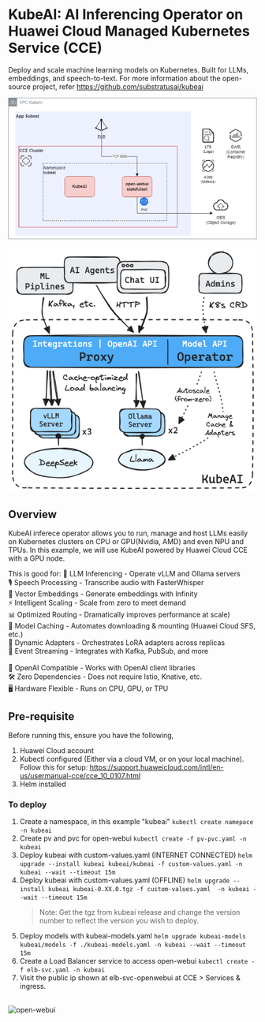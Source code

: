 # KubeAI: AI Inferencing Operator on Huawei Cloud Managed Kubernetes Service (CCE)
Deploy and scale machine learning models on Kubernetes. Built for LLMs, embeddings, and speech-to-text.
For more information about the open-source project, refer https://github.com/substratusai/kubeai

![KubeAI on CCE Architecuture](./architecture/kubeai-cce.png)

![KubeAI Architecuture](./architecture/arch.excalidraw.png)

## Overview
KubeAI inferece operator allows you to run, manage and host LLMs easily on Kubernetes clusters on CPU or GPU(Nvidia, AMD) and even NPU and TPUs.
In this example, we will use KubeAI powered by Huawei Cloud CCE with a GPU node.

This is good for: 
🚀 LLM Inferencing - Operate vLLM and Ollama servers\
🎙️ Speech Processing - Transcribe audio with FasterWhisper\
🔢 Vector Embeddings - Generate embeddings with Infinity\
⚡️ Intelligent Scaling - Scale from zero to meet demand\
📊 Optimized Routing - Dramatically improves performance at scale)\
💾 Model Caching - Automates downloading & mounting (Huawei Cloud SFS, etc.)\
🧩 Dynamic Adapters - Orchestrates LoRA adapters across replicas\
📨 Event Streaming - Integrates with Kafka, PubSub, and more\
<br />
🔗 OpenAI Compatible - Works with OpenAI client libraries\
🛠️ Zero Dependencies - Does not require Istio, Knative, etc.\
🖥 Hardware Flexible - Runs on CPU, GPU, or TPU

## Pre-requisite
Before running this, ensure you have the following,
1. Huawei Cloud account
2. Kubectl configured (Either via a cloud VM, or on your local machine). Follow this for setup: https://support.huaweicloud.com/intl/en-us/usermanual-cce/cce_10_0107.html
3. Helm installed

### To deploy

1. Create a namespace, in this example "kubeai"
   ```kubectl create namepace -n kubeai```
2. Create pv and pvc for open-webui
   ```kubectl create -f pv-pvc.yaml -n kubeai```
3. Deploy kubeai with custom-values.yaml (INTERNET CONNECTED)
   ```helm upgrade --install kubeai kubeai/kubeai -f custom-values.yaml -n kubeai --wait --timeout 15m```
4. Deploy kubeai with custom-values.yaml (OFFLINE)
   ```helm upgrade --install kubeai kubeai-0.XX.0.tgz -f custom-values.yaml  -n kubeai --wait --timeout 15m```
   >Note: Get the tgz from kubeai release and change the version number to reflect the version you wish to deploy.
6. Deploy models with kubeai-models.yaml
   ```helm upgrade kubeai-models kubeai/models -f ./kubeai-models.yaml -n kubeai --wait --timeout 15m```
7. Create a Load Balancer service to access open-webui
   ```kubectl create -f elb-svc.yaml -n kubeai```
8. Visit the public ip shown at elb-svc-openwebui at CCE > Services & ingress.
<br />
      <img src="./architecture/open-webui-cce.png" alt="open-webui" style="width:60%; height:auto;">
